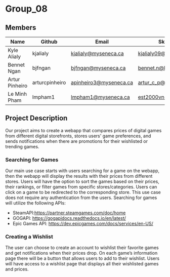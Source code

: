 # Group_08

## Members
| Name           | Github         | Email                  | Skype                 |
| -------------- | -------------- | ---------------------- | --------------------- |
| Kyle Alialy    | kjalialy       | kjalialy@myseneca.ca   | kjalialy09@gmail.com  |
| Bennet Ngan    | bjfngan        | bjfngan@myseneca.ca    | bennet.n@hotmail.com  |
| Artur Pinheiro | arturcpinheiro | apinheiro3@myseneca.ca | artur_c_p@hotmail.com |
| Le Minh Pham   | lmpham1        | lmpham1@myseneca.ca    | est2000vn@gmail.com   |

## Project Description

Our project aims to create a webapp that compares prices of digital games from different digital storefronts, stores users' game preferences, and sends notifications when there are promotions for their wishlisted or trending games.

### Searching for Games
Our main use case starts with users searching for a game on the webapp, then the webapp will display the results with their prices from different stores. Users will have the option to sort the games based on their prices, their rankings, or filter games from specific stores/categories. Users can click on a game to be redirected to the corresponding store. This use case does not require any authentication from the users. Searching for games will utilize the following APIs:
* SteamAPI:https://partner.steamgames.com/doc/home
* GOGAPI: https://gogapidocs.readthedocs.io/en/latest/
* Epic Games API: https://dev.epicgames.com/docs/services/en-US/

### Creating a Wishlist
The user can choose to create an account to wishlist their favorite games and get notifications when their prices drop. On each game’s information page there will be a button that allows users to add to their wishlist. Users will have access to a wishlist page that displays all their wishlisted games and prices.
